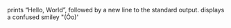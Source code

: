  prints “Hello, World”, followed by a new line to the standard output.
 displays a confused smiley "(Ôo)'
